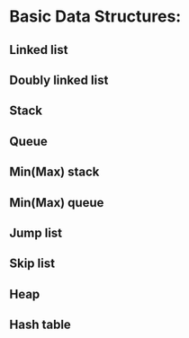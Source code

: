 # Basic Data Structures:

## Linked list

## Doubly linked list

## Stack

## Queue

## Min(Max) stack

## Min(Max) queue

## Jump list

## Skip list

## Heap

## Hash table
  


